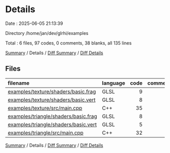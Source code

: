# Details

Date : 2025-06-05 21:13:39

Directory /home/jan/dev/glrhi/examples

Total : 6 files,  97 codes, 0 comments, 38 blanks, all 135 lines

[Summary](results.md) / Details / [Diff Summary](diff.md) / [Diff Details](diff-details.md)

## Files
| filename | language | code | comment | blank | total |
| :--- | :--- | ---: | ---: | ---: | ---: |
| [examples/texture/shaders/basic.frag](/examples/texture/shaders/basic.frag) | GLSL | 9 | 0 | 5 | 14 |
| [examples/texture/shaders/basic.vert](/examples/texture/shaders/basic.vert) | GLSL | 8 | 0 | 3 | 11 |
| [examples/texture/src/main.cpp](/examples/texture/src/main.cpp) | C++ | 35 | 0 | 14 | 49 |
| [examples/triangle/shaders/basic.frag](/examples/triangle/shaders/basic.frag) | GLSL | 8 | 0 | 3 | 11 |
| [examples/triangle/shaders/basic.vert](/examples/triangle/shaders/basic.vert) | GLSL | 5 | 0 | 2 | 7 |
| [examples/triangle/src/main.cpp](/examples/triangle/src/main.cpp) | C++ | 32 | 0 | 11 | 43 |

[Summary](results.md) / Details / [Diff Summary](diff.md) / [Diff Details](diff-details.md)